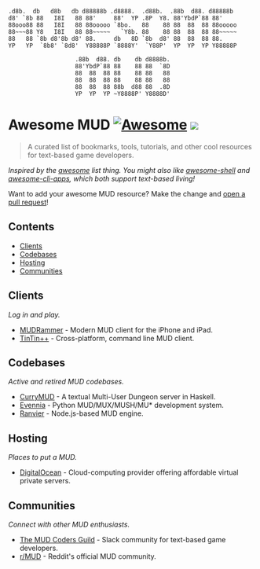 ```
.d8b.  db   d8b   db d88888b .d8888.  .d88b.  .88b  d88. d88888b 
d8' `8b 88   I8I   88 88'     88'  YP .8P  Y8. 88'YbdP`88 88'     
88ooo88 88   I8I   88 88ooooo `8bo.   88    88 88  88  88 88ooooo 
88~~~88 Y8   I8I   88 88~~~~~   `Y8b. 88    88 88  88  88 88~~~~~ 
88   88 `8b d8'8b d8' 88.     db   8D `8b  d8' 88  88  88 88.     
YP   YP  `8b8' `8d8'  Y88888P `8888Y'  `Y88P'  YP  YP  YP Y88888P 
                                                                  
                   .88b  d88. db    db d8888b. 
                   88'YbdP`88 88    88 88  `8D 
                   88  88  88 88    88 88   88 
                   88  88  88 88    88 88   88 
                   88  88  88 88b  d88 88  .8D 
                   YP  YP  YP ~Y8888P' Y8888D' 
```

# Awesome MUD [![Awesome](https://cdn.rawgit.com/sindresorhus/awesome/d7305f38d29fed78fa85652e3a63e154dd8e8829/media/badge.svg)](https://github.com/sindresorhus/awesome) ![](https://img.shields.io/badge/look-list-green.svg)

> A curated list of bookmarks, tools, tutorials, and other cool resources for text-based game developers.

*Inspired by the [awesome](https://github.com/sindresorhus/awesome) list thing. You might also like [awesome-shell](https://github.com/alebcay/awesome-shell) and [awesome-cli-apps](https://github.com/agarrharr/awesome-cli-apps), which both support text-based living!*

Want to add your awesome MUD resource? Make the change and [open a pull request](https://opensource.guide/how-to-contribute/#opening-a-pull-request)!

## Contents

- [Clients](#clients)
- [Codebases](#codebases)
- [Hosting](#hosting)
- [Communities](#communities)

## Clients

_Log in and play._

- [MUDRammer](https://github.com/splinesoft/MUDRammer) - Modern MUD client for the iPhone and iPad.
- [TinTin++](http://tintin.sourceforge.net/) - Cross-platform, command line MUD client.

## Codebases

_Active and retired MUD codebases._

- [CurryMUD](https://github.com/jasonstolaruk/CurryMUD) - A textual Multi-User Dungeon server in Haskell.
- [Evennia](https://github.com/evennia/evennia) - Python MUD/MUX/MUSH/MU* development system.
- [Ranvier](https://github.com/shawncplus/ranviermud) - Node.js-based MUD engine.

## Hosting

_Places to put a MUD._

- [DigitalOcean](https://www.digitalocean.com/) - Cloud-computing provider offering affordable virtual private servers.

## Communities

_Connect with other MUD enthusiasts._

- [The MUD Coders Guild](https://mudcoders.com) - Slack community for text-based game developers.
- [r/MUD](https://www.reddit.com/r/MUD) - Reddit's official MUD community.
